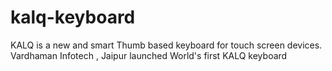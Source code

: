 kalq-keyboard
=============

KALQ is a new and smart Thumb based keyboard for touch screen devices. Vardhaman Infotech , Jaipur launched World's first KALQ keyboard 
